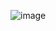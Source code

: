 ![image](https://github.com/harshit6392/Portfolio2/assets/70310426/daefaff0-1c68-453c-9d3e-805858e656eb)
